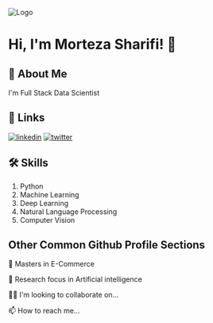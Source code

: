 
![Logo](https://github-readme-stats.vercel.app/api?username=morteza-sharifi1&&show_icons=true&title_color=ffffff&icon_color=bb2acf&text_color=daf7dc&bg_color=151515)


# Hi, I'm Morteza Sharifi! 👋


## 🚀 About Me
I'm Full Stack Data Scientist


## 🔗 Links

[![linkedin](https://img.shields.io/badge/linkedin-0A66C2?style=for-the-badge&logo=linkedin&logoColor=white)](https://www.linkedin.com/in/morteza-sharifi-0013121a6/)
[![twitter](https://img.shields.io/badge/twitter-1DA1F2?style=for-the-badge&logo=twitter&logoColor=white)](https://twitter.com/)


## 🛠 Skills
1. Python
2. Machine Learning
3. Deep Learning
4. Natural Language Processing
5. Computer Vision

## Other Common Github Profile Sections
🧠 Masters in E-Commerce

🤔 Research focus in Artificial intelligence

👯‍♀️ I'm looking to collaborate on...

📫 How to reach me...

